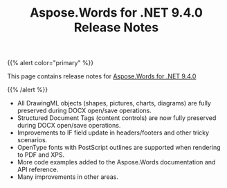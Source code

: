 ﻿---
title: Aspose.Words for .NET 9.4.0 Release Notes
description: "Aspose.Words for .NET 9.4.0 Release Notes – learn about the latest updates and fixes."
type: docs
weight: 20
url: /net/aspose-words-for-net-9-4-0-release-notes/
---

{{% alert color="primary" %}} 

This page contains release notes for [Aspose.Words for .NET 9.4.0](https://downloads.aspose.com/words/net/new-releases/aspose.words-for-.net-9.4.0/)

{{% /alert %}} 

- All DrawingML objects (shapes, pictures, charts, diagrams) are fully preserved during DOCX open/save operations.
- Structured Document Tags (content controls) are now fully preserved during DOCX open/save operations.
- Improvements to IF field update in headers/footers and other tricky scenarios.
- OpenType fonts with PostScript outlines are supported when rendering to PDF and XPS.
- More code examples added to the Aspose.Words documentation and API reference.
- Many improvements in other areas.
